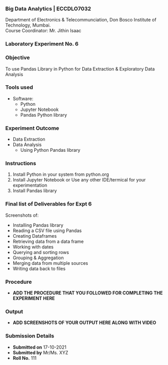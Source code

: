  ### Big Data Analytics | ECCDLO7032 
Department of Electronics & Telecommunciation, 
Don Bosco Institute of Technology, Mumbai.  
Course Coordinator: Mr. Jithin Isaac

### Laboratory Experiment No. 6
 
### Objective  
To use Pandas Library in Python for Data Extraction & Exploratory Data Analysis

### Tools used  
- Software: 
  - Python
  - Jupyter Notebook
  - Pandas Python library

### Experiment Outcome
- Data Extraction
- Data Analysis
  - Using Python Pandas library

### Instructions

1. Install Python in your system from python.org 
2. Install Jupyter Notebook or Use any other IDE/termical for your experimentation
3. Install Pandas library 

### Final list of Deliverables for Expt 6 

Screenshots of:
- Installing Pandas library
- Reading a CSV file using Pandas
- Creating Dataframes
- Retrieving data from a data frame
- Working with dates
- Querying and sorting rows
- Grouping & Aggregation
- Merging data from multiple sources
- Writing data back to files

### Procedure 
- **ADD THE PROCEDURE THAT YOU FOLLOWED FOR COMPLETING THE EXPERIMENT HERE**

### Output
- **ADD SCREENSHOTS OF YOUR OUTPUT HERE ALONG WITH VIDEO**  

### Submission Details
- **Submitted on** 17-10-2021
- **Submitted by** Mr/Ms. XYZ
- **Roll No.** 111
